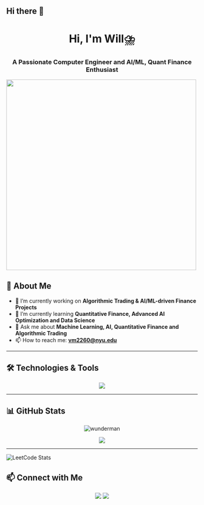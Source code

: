 ## Hi there 👋

<!--
**wunderman/wunderman** is a ✨ _special_ ✨ repository because its `README.md` (this file) appears on your GitHub profile.

Here are some ideas to get you started:

- 🔭 I’m currently working on ...
- 🌱 I’m currently learning ...
- 👯 I’m looking to collaborate on ...
- 🤔 I’m looking for help with ...
- 💬 Ask me about ...
- 📫 How to reach me: ...
- 😄 Pronouns: ...
- ⚡ Fun fact: ...
-->


<h1 align="center">Hi, I'm Will⛈️</h1>
<h3 align="center">A Passionate Computer Engineer and AI/ML, Quant Finance Enthusiast</h3>

<img src="https://github.com/wudnerman/wunderman/blob/main/dice.gif" width="500">



## 🚀 About Me
- 🔭 I’m currently working on **Algorithmic Trading & AI/ML-driven Finance Projects**
- 🌱 I’m currently learning **Quantitative Finance, Advanced AI Optimization and Data Science**
- 💬 Ask me about **Machine Learning, AI, Quantitative Finance and Algorithmic Trading**
- 📫 How to reach me: **vm2260@nyu.edu**

---

## 🛠️ Technologies & Tools
<p align="center">
  <img src="https://skillicons.dev/icons?i=python,cpp,html,css,js,react,vscode,linux,bash,matlab,r" />
</p>

---

## 📊 GitHub Stats
<p align="center">
  <img src="https://github-readme-stats.vercel.app/api?username=wunderman&show_icons=true&theme=radical" alt="wunderman" />
</p>

<p align="center">
  <img src="https://github-readme-streak-stats.herokuapp.com/?user=wunderman&theme=radical" />
</p>

---

![LeetCode Stats](https://leetcard.jacoblin.cool/vm2260?theme=dark&font=Abel&ext=contest)

## 📫 Connect with Me
<p align="center">
  <a href="https://linkedin.com/in/viktor-mekvabidze"><img align="center" src="https://img.shields.io/badge/-LinkedIn-blue?style=for-the-badge&logo=linkedin" /></a>
  <a href="mailto:vm2260@nyu.edu"><img align="center" src="https://img.shields.io/badge/-Email-red?style=for-the-badge&logo=gmail" /></a>
</p>

